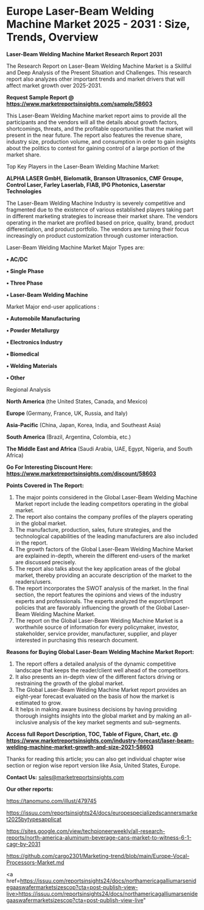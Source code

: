 # Europe Laser-Beam Welding Machine Market 2025 - 2031 : Size, Trends, Overview

<strong>Laser-Beam Welding Machine Market Research Report 2031</strong>

The Research Report on Laser-Beam Welding Machine Market is a Skillful and Deep Analysis of the Present Situation and Challenges. This research report also analyzes other important trends and market drivers that will affect market growth over 2025-2031.

<strong>Request Sample Report @ <a href=https://www.marketreportsinsights.com/sample/58603>https://www.marketreportsinsights.com/sample/58603</a></strong>

This Laser-Beam Welding Machine market report aims to provide all the participants and the vendors will all the details about growth factors, shortcomings, threats, and the profitable opportunities that the market will present in the near future. The report also features the revenue share, industry size, production volume, and consumption in order to gain insights about the politics to contest for gaining control of a large portion of the market share.

Top Key Players in the Laser-Beam Welding Machine Market:

<strong>ALPHA LASER GmbH, Bielomatik, Branson Ultrasonics, CMF Groupe, Control Laser, Farley Laserlab, FIAB, IPG Photonics, Laserstar Technologies</strong>

The Laser-Beam Welding Machine Industry is severely competitive and fragmented due to the existence of various established players taking part in different marketing strategies to increase their market share. The vendors operating in the market are profiled based on price, quality, brand, product differentiation, and product portfolio. The vendors are turning their focus increasingly on product customization through customer interaction.

Laser-Beam Welding Machine Market Major Types are:

<strong>• AC/DC

• Single Phase

• Three Phase

• Laser-Beam Welding Machine</strong>

Market Major end-user applications :

<strong>• Automobile Manufacturing

• Powder Metallurgy

• Electronics Industry

• Biomedical

• Welding Materials

• Other</strong>

Regional Analysis

</u><strong><b>North America</b></strong> (the United States, Canada, and Mexico)

<strong><b>Europe </b></strong>(Germany, France, UK, Russia, and Italy)

<strong><b>Asia-Pacific</b></strong> (China, Japan, Korea, India, and Southeast Asia)

<strong><b>South America</b></strong> (Brazil, Argentina, Colombia, etc.)

<strong><b>The Middle East and Africa</b></strong> (Saudi Arabia, UAE, Egypt, Nigeria, and South Africa)

<strong>Go For Interesting Discount Here: <a href=https://www.marketreportsinsights.com/discount/58603>https://www.marketreportsinsights.com/discount/58603</a></strong>

<strong>Points Covered in The Report:</strong>
<ol>
  <li>The major points considered in the Global Laser-Beam Welding Machine Market report include the leading competitors operating in the global market.</li>
  <li>The report also contains the company profiles of the players operating in the global market.</li>
  <li>The manufacture, production, sales, future strategies, and the technological capabilities of the leading manufacturers are also included in the report.</li>
  <li>The growth factors of the Global Laser-Beam Welding Machine Market are explained in-depth, wherein the different end-users of the market are discussed precisely.</li>
  <li>The report also talks about the key application areas of the global market, thereby providing an accurate description of the market to the readers/users.</li>
  <li>The report incorporates the SWOT analysis of the market. In the final section, the report features the opinions and views of the industry experts and professionals. The experts analyzed the export/import policies that are favorably influencing the growth of the Global Laser-Beam Welding Machine Market.</li>
  <li>The report on the Global Laser-Beam Welding Machine Market is a worthwhile source of information for every policymaker, investor, stakeholder, service provider, manufacturer, supplier, and player interested in purchasing this research document.</li>
</ol>
<strong>Reasons for Buying Global Laser-Beam Welding Machine Market Report:</strong>

<ol>
  <li>The report offers a detailed analysis of the dynamic competitive landscape that keeps the reader/client well ahead of the competitors.</li>
  <li>It also presents an in-depth view of the different factors driving or restraining the growth of the global market.</li>
  <li>The Global Laser-Beam Welding Machine Market report provides an eight-year forecast evaluated on the basis of how the market is estimated to grow.</li>
  <li>It helps in making aware business decisions by having providing thorough insights insights into the global market and by making an all-inclusive analysis of the key market segments and sub-segments.</li>
</ol>
<strong>Access full Report Description, TOC, Table of Figure, Chart, etc. @ <a href=https://www.marketreportsinsights.com/industry-forecast/laser-beam-welding-machine-market-growth-and-size-2021-58603>https://www.marketreportsinsights.com/industry-forecast/laser-beam-welding-machine-market-growth-and-size-2021-58603</a></strong>


Thanks for reading this article; you can also get individual chapter wise section or region wise report version like Asia, United States, Europe.

<strong>Contact Us:</strong>
sales@marketreportsinsights.com

<strong>Our other reports:</strong>

<a href=https://tanomuno.com/illust/479745>https://tanomuno.com/illust/479745</a>

<a href=https://issuu.com/reportsinsights24/docs/europespecializedscannersmarket2025bytypesapplicat>https://issuu.com/reportsinsights24/docs/europespecializedscannersmarket2025bytypesapplicat</a>

<a href=https://sites.google.com/view/techpioneerweekly/all-research-reports/north-america-aluminum-beverage-cans-market-to-witness-6-1-cagr-by-2031>https://sites.google.com/view/techpioneerweekly/all-research-reports/north-america-aluminum-beverage-cans-market-to-witness-6-1-cagr-by-2031</a>

<a href=https://github.com/cargo2301/Marketing-trend/blob/main/Europe-Vocal-Processors-Market.md>https://github.com/cargo2301/Marketing-trend/blob/main/Europe-Vocal-Processors-Market.md</a>

<a href=https://issuu.com/reportsinsights24/docs/northamericagalliumarsenidegaaswafermarketsizescop?cta=post-publish-view-live>https://issuu.com/reportsinsights24/docs/northamericagalliumarsenidegaaswafermarketsizescop?cta=post-publish-view-live</a>"
